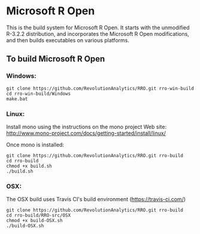 # Microsoft R Open

This is the build system for Microsoft R Open. It starts with the unmodified R-3.2.2 distribution, and incorporates the Microsoft R Open modifications, and then builds executables on various platforms.

## To build Microsoft R Open

### Windows:

```
git clone https://github.com/RevolutionAnalytics/RRO.git rro-win-build
cd rro-win-build/Windows
make.bat
```

### Linux:

Install mono using the instructions on the mono project Web site:
http://www.mono-project.com/docs/getting-started/install/linux/

Once mono is installed:

```
git clone https://github.com/RevolutionAnalytics/RRO.git rro-build
cd rro-build
chmod +x build.sh
./build.sh
```

### OSX:

The OSX build uses Travis CI's build environment (https://travis-ci.com/)

```
git clone https://github.com/RevolutionAnalytics/RRO.git rro-build
cd rro-build/RRO-src/OSX
chmod +x build-OSX.sh
./build-OSX.sh
```


